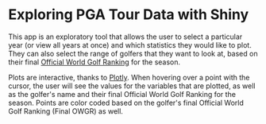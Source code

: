# Exploring PGA Tour Data with Shiny

This app is an exploratory tool that allows the user to select a particular year (or view all years at once) and which statistics they would like to plot. They can also select the range of golfers that they want to look at, based on their final [Official World Golf Ranking](http://www.owgr.com/) for the season. 

Plots are interactive, thanks to [Plotly](https://plot.ly/r/). When hovering over a point with the cursor, the user will see the values for the variables that are plotted, as well as the golfer's name and their final Official World Golf Ranking for the season. Points are color coded based on the golfer's final Official World Golf Ranking (Final OWGR) as well.
